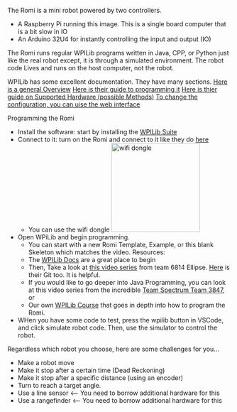 The Romi is a mini robot powered by two controllers.

- A Raspberry Pi running this image. This is a single board computer that is a bit slow in IO
- An Arduino 32U4 for instantly controlling the input and output (IO)

The Romi runs regular WPILib programs written in Java, CPP, or Python just like the real robot except, it is through a simulated environment. The robot code Lives and runs on the host computer, not the robot.

WPILib has some excellent documentation. They have many sections.
[Here is a general Overview](https://docs.wpilib.org/en/stable/docs/romi-robot/getting-to-know-romi.html)
[Here is their guide to programming it](https://docs.wpilib.org/en/stable/docs/romi-robot/programming-romi.html)
[Here is thier guide on Supported Hardware (possible Methods)](https://docs.wpilib.org/en/stable/docs/romi-robot/programming-romi.html)
[To change the configuration, you can uise the web interface](https://docs.wpilib.org/en/stable/docs/romi-robot/web-ui.html)

Programming the Romi
- Install the software: start by installing the [WPILib Suite](https://docs.wpilib.org/en/stable/docs/zero-to-robot/step-2/wpilib-setup.html)
- Connect to it: turn on the Romi and connect to it like they do [here](https://docs.wpilib.org/en/stable/docs/romi-robot/imaging-romi.html#wireless-network-setup)
  - You can use the wifi dongle <img src="https://i5.walmartimages.com/asr/208ad6ea-8f27-422e-9018-a1c5fcd99cd6.7644846f1bea4d1b4966186b2962a1c5.jpeg" alt="wifi dongle" style="width:200px;"/>
- Open WPiLib and begin programming.
  - You can start with a new Romi Template, Example, or this blank Skeleton which matches the video.
    Resources:
   - The [WPILib Docs](https://docs.wpilib.org/en/stable/docs/romi-robot/programming-romi.html) are a great place to begin
   - Then, Take a look at [this video series](https://www.youtube.com/watch?v=ihO-mw_4Qpo) from team 6814 Ellipse. [Here](https://github.com/SeanSun6814/FRC0ToAutonomous) is their Git too. It is helpful.
   - If you would like to go deeper into Java Programming, you can look at this video series from the incredible [Team Spectrum Team 3847](https://www.youtube.com/watch?v=j5g4nHV3FaY&t=115s), or
   - Our own [WPILib Course](https://mythinkscape.com/register/3ACACEBE) that goes in depth into how to program the Romi. 
 - WHen you have some code to test, press the wpilib button in VSCode, and click simulate robot code. Then, use the simulator to control the robot.

Regardless which robot you choose, here are some challenges for you...

- Make a robot move
- Make it stop after a certain time (Dead Reckoning)
- Make it stop after a specific distance (using an encoder)
- Turn to reach a target angle.
- Use a line sensor <-- You need to borrow additional hardware for this
- Use a rangefinder <-- You need to borrow additional hardware for this
     

